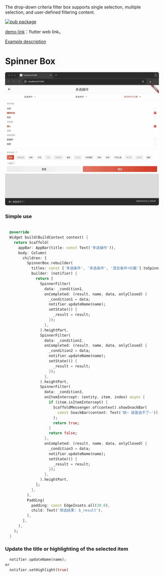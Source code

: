 The drop-down criteria filter box supports single selection, multiple selection, and user-defined filtering content.

[![pub package](https://img.shields.io/pub/v/spinner_box.svg?label=spinner_box&color=blue)](https://pub.dev/packages/spinner_box)

[demo link](https://boomcx.github.io/spinner_box/)：flutter web link。

[Example description](https://juejin.cn/post/7227012644506435642)

# Spinner Box

![snapshoot.jpg](https://github.com/boomcx/spinner_box/blob/main/example/assets/snapshoot.jpg?raw=true)

### Simple use

``` dart

  @override
  Widget build(BuildContext context) {
    return Scaffold(
      appBar: AppBar(title: const Text('多选操作')),
      body: Column(
        children: [
          SpinnerBox.rebuilder(
            titles: const ['多选条件', '多选条件', '混合条件+拦截'].toSpinnerData,
            builder: (notifier) {
              return [
                SpinnerFilter(
                  data: _condition1,
                  onCompleted: (result, name, data, onlyClosed) {
                    _condition1 = data;
                    notifier.updateName(name);
                    setState(() {
                      _result = result;
                    });
                  },
                ).heightPart,
                SpinnerFilter(
                  data: _condition2,
                  onCompleted: (result, name, data, onlyClosed) {
                    _condition2 = data;
                    notifier.updateName(name);
                    setState(() {
                      _result = result;
                    });
                  },
                ).heightPart,
                SpinnerFilter(
                  data: _condition3,
                  onItemIntercept: (entity, item, index) async {
                    if (item.isItemIntercept) {
                      ScaffoldMessenger.of(context).showSnackBar(
                        const SnackBar(content: Text('欸~ 就是选不了~')),
                      );
                      return true;
                    }
                    return false;
                  },
                  onCompleted: (result, name, data, onlyClosed) {
                    _condition3 = data;
                    notifier.updateName(name);
                    setState(() {
                      _result = result;
                    });
                  },
                ).heightPart,
              ];
            },
          ),
          Padding(
            padding: const EdgeInsets.all(30.0),
            child: Text('筛选结果: $_result'),
          ),
        ],
      ),
    );
  }
```

### Update the title or highlighting of the selected item

```dart
  notifier.updateName(name);
or
  notifier.setHighlight(true)
```
